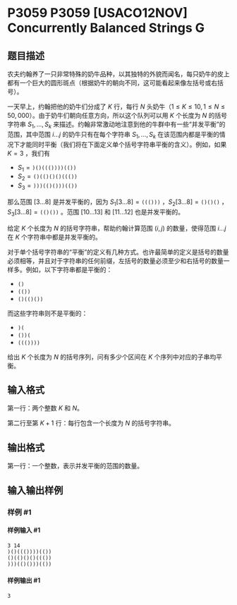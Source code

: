 # P3059 P3059 [USACO12NOV] Concurrently Balanced Strings G

## 题目描述

农夫约翰养了一只非常特殊的奶牛品种，以其独特的外貌而闻名，每只奶牛的皮上都有一个巨大的圆形斑点（根据奶牛的朝向不同，这可能看起来像左括号或右括号）。

一天早上，约翰把他的奶牛们分成了 $K$ 行，每行 $N$ 头奶牛（$1 \leq K \leq 10, 1 \leq N \leq 50,000$）。由于奶牛们朝向任意方向，所以这个队列可以用 $K$ 个长度为 $N$ 的括号字符串 $S_1,..., S_k$ 来描述。约翰非常激动地注意到他的牛群中有一些“并发平衡”的范围，其中范围 $i...j$ 的奶牛只有在每个字符串 $S_1,..., S_k$ 在该范围内都是平衡的情况下才能同时平衡（我们将在下面定义单个括号字符串平衡的含义）。例如，如果 $K = 3$ ，我们有

- $S_1 = \texttt{)()((())))(())}$
- $S_2 = \texttt{()(()()()((())}$
- $S_3 = \texttt{)))(()()))(())}$

那么范围 $[3...8]$ 是并发平衡的，因为 $S_1[3...8] = \texttt{((()))}$ ，$S_2[3...8] = \texttt{()()()}$ ，$S_3[3...8] = \texttt{(()())}$ 。范围 $[10...13]$ 和 $[11...12]$ 也是并发平衡的。

给定 $K$ 个长度为 $N$ 的括号字符串，帮助约翰计算范围 $(i,j)$ 的数量，使得范围 $i...j$ 在 $K$ 个字符串中都是并发平衡的。

对于单个括号字符串的“平衡”的定义有几种方式。也许最简单的定义是括号的数量必须相等，并且对于字符串的任何前缀，左括号的数量必须至少和右括号的数量一样多。例如，以下字符串都是平衡的：

- $\texttt{()}$
- $\texttt{(())}$
- $\texttt{()(()())}$

而这些字符串则不是平衡的：

- $\texttt{)(}$
- $\texttt{())(}$
- $\texttt{((())))}$

给出 $K$ 个长度为 $N$ 的括号序列，问有多少个区间在 $K$ 个序列中对应的子串均平衡。

## 输入格式

第一行：两个整数 $K$ 和 $N$。

第二行至第 $K+1$ 行：每行包含一个长度为 $N$ 的括号字符串。

## 输出格式

第一行：一个整数，表示并发平衡的范围的数量。

## 输入输出样例

### 样例 #1

#### 样例输入 #1

```
3 14 
)()((())))(()) 
()(()()()((()) 
)))(()()))(())
```

#### 样例输出 #1

```
3
```
